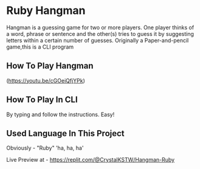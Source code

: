 # Ruby Hangman

Hangman is a guessing game for two or more players. One player thinks of a word, phrase or sentence and the other(s) tries to guess it by suggesting letters within a certain number of guesses. Originally a Paper-and-pencil game,this is a CLI program

## How To Play Hangman

(https://youtu.be/cGOeiQfjYPk)

## How To Play In CLI

By typing and follow the instructions. Easy! 

## Used Language In This Project 

Obviously - "Ruby"  'ha, ha, ha'

Live Preview at - https://replit.com/@CrystalKSTW/Hangman-Ruby